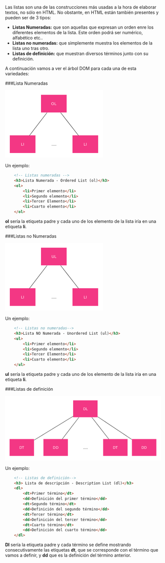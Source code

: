 Las listas son una de las construcciones más usadas a la hora de elaborar textos, no sólo en HTML. No obstante, en HTML están también presentes y pueden ser de 3 tipos:

- **Listas Numeradas:** que son aquellas que expresan un orden enre los diferentes elementos de la lista. Este orden podrá ser numérico, alfabético etc..
- **Listas no numeradas:** que simplemente muestra los elementos de la lista uno tras otro.
- **Listas de definición:** que muestran diversos términos junto con su definición.

A continuación vamos a ver el árbol DOM para cada una de esta variedades:

###Lista Numeradas

![Arbol DOM listas numeradas](./img/ordered_list.png)

Un ejemplo:

```html
    <!-- Listas numeradas -->
    <h3>Lista Numerada - Ordered List (ol)</h3>
    <ol>
        <li>Primer elemento</li>
        <li>Segundo elemento</li>
        <li>Tercer Elemento</li>
        <li>Cuarto elemento</li>
    </ol>
```

**ol** sería la etiqueta padre y cada uno de los elemento de la lista iría en una etiqueta **li**.

###Listas no Numeradas

![Arbol DOM listas numeradas](./img/unordered_list.png)

Un ejemplo:

```html
    <!-- Listas no numeradas-->
    <h3>Lista NO Numerada - Unordered List (ul)</h3>
    <ul>
        <li>Primer elemento</li>
        <li>Segundo elemento</li>
        <li>Tercer Elemento</li>
        <li>Cuarto elemento</li>
    </ul>
```

**ul** sería la etiqueta padre y cada uno de los elemento de la lista iría en una etiqueta **li**.

###Listas de definición

![Arbol DOM listas numeradas](./img/description_list.png)

Un ejemplo:

```html
    <!-- Listas de definición-->
    <h3> Lista de descripción - Description List (dl)</h3>
    <dl>
        <dt>Primer término</dt>
        <dd>Definición del primer término</dd>
        <dt>Segundo término</dt>
        <dd>Definición del segundo término</dd>
        <dt>Tercer término</dt>
        <dd>Definición del tercer término</dd>
        <dt>Cuarto término</dt>
        <dd>Definición del cuarto término</dd>
    </dl>
```

**Dl** sería la etiqueta padre y cada término se define mostrando consecutivamente las etiquetas **dt**, que se corresponde con el término que vamos a definir, y **dd** que es la definición del término anterior.
